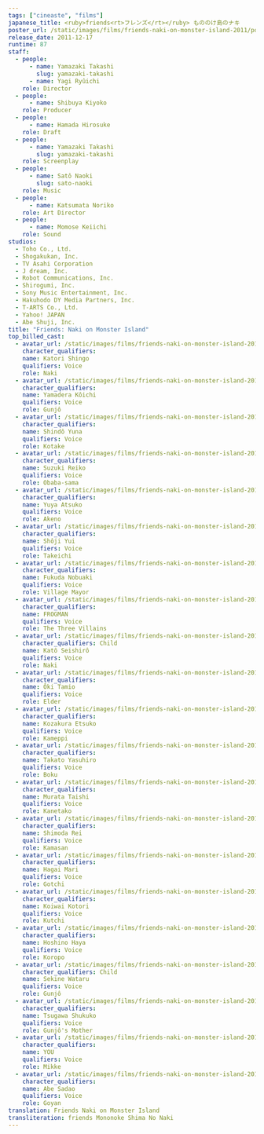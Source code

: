 ```yaml
---
tags: ["cineaste", "films"]
japanese_title: <ruby>friends<rt>フレンズ</rt></ruby> もののけ島のナキ
poster_url: /static/images/films/friends-naki-on-monster-island-2011/posters/poster.webp
release_date: 2011-12-17
runtime: 87
staff:
  - people:
      - name: Yamazaki Takashi
        slug: yamazaki-takashi
      - name: Yagi Ryûichi
    role: Director
  - people:
      - name: Shibuya Kiyoko
    role: Producer
  - people:
      - name: Hamada Hirosuke
    role: Draft
  - people:
      - name: Yamazaki Takashi
        slug: yamazaki-takashi
    role: Screenplay
  - people:
      - name: Satô Naoki
        slug: sato-naoki
    role: Music
  - people:
      - name: Katsumata Noriko
    role: Art Director
  - people:
      - name: Momose Keiichi
    role: Sound
studios:
  - Toho Co., Ltd.
  - Shogakukan, Inc.
  - TV Asahi Corporation
  - J dream, Inc.
  - Robot Communications, Inc.
  - Shirogumi, Inc.
  - Sony Music Entertainment, Inc.
  - Hakuhodo DY Media Partners, Inc.
  - T-ARTS Co., Ltd.
  - Yahoo! JAPAN
  - Abe Shuji, Inc.
title: "Friends: Naki on Monster Island"
top_billed_cast:
  - avatar_url: /static/images/films/friends-naki-on-monster-island-2011/cast-avatars/shingo-katori-0.webp
    character_qualifiers:
    name: Katori Shingo
    qualifiers: Voice
    role: Naki
  - avatar_url: /static/images/films/friends-naki-on-monster-island-2011/cast-avatars/koichi-yamadera-0.webp
    character_qualifiers:
    name: Yamadera Kôichi
    qualifiers: Voice
    role: Gunjô
  - avatar_url: /static/images/films/friends-naki-on-monster-island-2011/cast-avatars/yuna-shindo-0.webp
    character_qualifiers:
    name: Shindô Yuna
    qualifiers: Voice
    role: Kotake
  - avatar_url: /static/images/films/friends-naki-on-monster-island-2011/cast-avatars/reiko-suzuki-0.webp
    character_qualifiers:
    name: Suzuki Reiko
    qualifiers: Voice
    role: Obaba-sama
  - avatar_url: /static/images/films/friends-naki-on-monster-island-2011/cast-avatars/atsuko-yuya-0.webp
    character_qualifiers:
    name: Yuya Atsuko
    qualifiers: Voice
    role: Akeno
  - avatar_url: /static/images/films/friends-naki-on-monster-island-2011/cast-avatars/yui-shoji-0.webp
    character_qualifiers:
    name: Shôji Yui
    qualifiers: Voice
    role: Takeichi
  - avatar_url: /static/images/films/friends-naki-on-monster-island-2011/cast-avatars/nobuaki-fukuda-0.webp
    character_qualifiers:
    name: Fukuda Nobuaki
    qualifiers: Voice
    role: Village Mayor
  - avatar_url: /static/images/films/friends-naki-on-monster-island-2011/cast-avatars/frogman-0.webp
    character_qualifiers:
    name: FROGMAN
    qualifiers: Voice
    role: The Three Villains
  - avatar_url: /static/images/films/friends-naki-on-monster-island-2011/cast-avatars/seishiro-kato-0.webp
    character_qualifiers: Child
    name: Katô Seishirô
    qualifiers: Voice
    role: Naki
  - avatar_url: /static/images/films/friends-naki-on-monster-island-2011/cast-avatars/tamio-oki-0.webp
    character_qualifiers:
    name: Ôki Tamio
    qualifiers: Voice
    role: Elder
  - avatar_url: /static/images/films/friends-naki-on-monster-island-2011/cast-avatars/etsuko-kozakura-0.webp
    character_qualifiers:
    name: Kozakura Etsuko
    qualifiers: Voice
    role: Kameppi
  - avatar_url: /static/images/films/friends-naki-on-monster-island-2011/cast-avatars/yasuhiro-takato-0.webp
    character_qualifiers:
    name: Takato Yasuhiro
    qualifiers: Voice
    role: Boku
  - avatar_url: /static/images/films/friends-naki-on-monster-island-2011/cast-avatars/taishi-murata-0.webp
    character_qualifiers:
    name: Murata Taishi
    qualifiers: Voice
    role: Kanetako
  - avatar_url: /static/images/films/friends-naki-on-monster-island-2011/cast-avatars/rei-shimoda-0.webp
    character_qualifiers:
    name: Shimoda Rei
    qualifiers: Voice
    role: Kamasan
  - avatar_url: /static/images/films/friends-naki-on-monster-island-2011/cast-avatars/mari-hagai-0.webp
    character_qualifiers:
    name: Hagai Mari
    qualifiers: Voice
    role: Gotchi
  - avatar_url: /static/images/films/friends-naki-on-monster-island-2011/cast-avatars/kotori-koiwai-0.webp
    character_qualifiers:
    name: Koiwai Kotori
    qualifiers: Voice
    role: Kutchi
  - avatar_url: /static/images/films/friends-naki-on-monster-island-2011/cast-avatars/saki-hoshino-0.webp
    character_qualifiers:
    name: Hoshino Haya
    qualifiers: Voice
    role: Koropo
  - avatar_url: /static/images/films/friends-naki-on-monster-island-2011/cast-avatars/wataru-sekine-0.webp
    character_qualifiers: Child
    name: Sekine Wataru
    qualifiers: Voice
    role: Gunjô
  - avatar_url: /static/images/films/friends-naki-on-monster-island-2011/cast-avatars/shukuko-tsugawa-0.webp
    character_qualifiers:
    name: Tsugawa Shukuko
    qualifiers: Voice
    role: Gunjô's Mother
  - avatar_url: /static/images/films/friends-naki-on-monster-island-2011/cast-avatars/you-0.webp
    character_qualifiers:
    name: YOU
    qualifiers: Voice
    role: Mikke
  - avatar_url: /static/images/films/friends-naki-on-monster-island-2011/cast-avatars/sadawo-abe-0.webp
    character_qualifiers:
    name: Abe Sadao
    qualifiers: Voice
    role: Goyan
translation: Friends Naki on Monster Island
transliteration: friends Mononoke Shima No Naki
---
```


